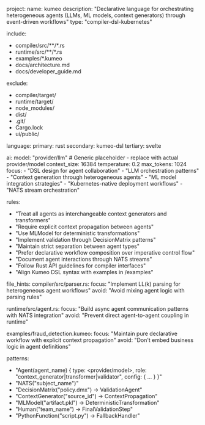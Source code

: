 project:
  name: kumeo
  description: "Declarative language for orchestrating heterogeneous agents (LLMs, ML models, context generators) through event-driven workflows"
  type: "compiler-dsl-kubernetes"

include:
  - compiler/src/**/*.rs
  - runtime/src/**/*.rs
  - examples/*.kumeo
  - docs/architecture.md
  - docs/developer_guide.md

exclude:
  - compiler/target/
  - runtime/target/
  - node_modules/
  - dist/
  - .git/
  - Cargo.lock
  - ui/public/

language:
  primary: rust
  secondary: kumeo-dsl
  tertiary: svelte

ai:
  model: "provider/llm" # Generic placeholder - replace with actual provider/model
  context_size: 16384
  temperature: 0.2
  max_tokens: 1024
  focus:
    - "DSL design for agent collaboration"
    - "LLM orchestration patterns"
    - "Context generation through heterogeneous agents"
    - "ML model integration strategies"
    - "Kubernetes-native deployment workflows"
    - "NATS stream orchestration"

rules:
  - "Treat all agents as interchangeable context generators and transformers"
  - "Require explicit context propagation between agents"
  - "Use MLModel for deterministic transformations"
  - "Implement validation through DecisionMatrix patterns"
  - "Maintain strict separation between agent types"
  - "Prefer declarative workflow composition over imperative control flow"
  - "Document agent interactions through NATS streams"
  - "Follow Rust API guidelines for compiler interfaces"
  - "Align Kumeo DSL syntax with examples in /examples"

file_hints:
  compiler/src/parser.rs:
    focus: "Implement LL(k) parsing for heterogeneous agent workflows"
    avoid: "Avoid mixing agent logic with parsing rules"

  runtime/src/agent.rs:
    focus: "Build async agent communication patterns with NATS integration"
    avoid: "Prevent direct agent-to-agent coupling in runtime"

  examples/fraud_detection.kumeo:
    focus: "Maintain pure declarative workflow with explicit context propagation"
    avoid: "Don't embed business logic in agent definitions"

patterns:
  - "Agent(agent_name) { type: <provider/model>, role: \"context_generator|transformer|validator\", config: { ... } }"
  - "NATS(\"subject_name\")"
  - "DecisionMatrix(\"policy.dmx\") -> ValidationAgent"
  - "ContextGenerator(\"source_id\") -> ContextPropagation"
  - "MLModel(\"artifact.pkl\") -> DeterministicTransformation"
  - "Human(\"team_name\") -> FinalValidationStep"
  - "PythonFunction(\"script.py\") -> FallbackHandler"